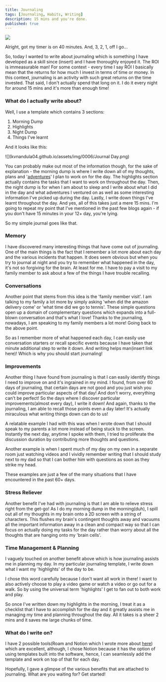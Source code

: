 ```yaml
---
title: Journaling
tags: [Journaling, Habits, Writing]
description: 15 mins and you're done.
published: true
---
```


![](https://images.unsplash.com/photo-1488190211105-8b0e65b80b4e?ixlib=rb-1.2.1&amp;ixid=eyJhcHBfaWQiOjEyMDd9&amp;auto=format&amp;fit=crop&amp;w=1950&amp;q=80)

Alright, got my timer is on 40 minutes. And, 3, 2, 1, off I go…

So, today I wanted to write about journaling which is something I have developed as a skill since (insert) and I have thoroughly enjoyed it. The ROI is immeasurable man! For some context - every time I say ROI I basically mean that the returns for how much I invest in terms of time or money. In this context, journaling is an activity with such great returns on the time invested. That said, I don&#39;t actually spend that long on it. I do it every night for around 15 mins and it&#39;s more than enough time!

### What do I actually write about?

Well, I use a template which contains 3 sections:

1. Morning Dump  
2. Highlights  
3. Night Dump  
4. Things I&#39;ve learnt  

And it looks like this:

![](kvnandula04.github.io/assets/img/0006/Journal Day.png)

You can probably make out most of the information though, for the sake of explanation - the morning dump is where I write down all of my thoughts, plans and &#39;[adventures](https://wiki.karsidonline.com/perception-of-life/)&#39; I plan to work on for the day. The highlights section actually contains the tasks that I want to work on throughout the day. Then, the night dump is for when I am about to sleep and I write about what I did in the day and what adventures I ventured on as well as some interesting information I&#39;ve picked up during the day. Lastly, I write down things I&#39;ve learnt throughout the day. And yes, all of this takes just a mere 15 mins. I&#39;m going to repeat my point that I&#39;ve mentioned in the past few blogs again - if you don&#39;t have 15 minutes in your 12+ day, you&#39;re lying.

So my simple journal goes like that.

### Memory

I have discovered many interesting things that have come out of journaling. One of the main things is the fact that I remember a lot more about each day and the various incidents that happen. It does seem obvious but when you try to journal at night and you try to remember what happened in the day, it&#39;s not so forgiving for the brain. At least for me. I have to pay a visit to my family member to ask about a few of the things I have trouble recalling.

### Conversations

Another point that stems from this idea is the &#39;family member visit&#39;. I am talking to my family a lot more by simply asking &#39;when did the amazon delivery come&#39; or &#39;what time did we go to tennis&#39;. These simple questions open up a domain of complementary questions which expands into a full-blown conversation and that&#39;s what I love! Thanks to the journaling, nowadays, I am speaking to my family members a lot more! Going back to the above point.

So as I remember more of what happened each day, I can easily use conversation starters or recall specific events because I have taken that minute additional step to write it down. And writing helps man(insert link here)! Which is why you should start journaling!

### Improvements

Another thing I have found from journaling is that I can easily identify things I need to improve on and it&#39;s ingrained in my mind. I found, from over 60 days of journaling, that certain days are not good and you just wish you could improve particular aspects of that day! And don&#39;t worry, everything can&#39;t be perfect! So the days where I discover particular improvements(almost every day), I write it down! And again, thanks to the journaling, I am able to recall those points even a day later! It&#39;s actually miraculous what writing things down can do to us!

A relatable example I had with this was when I wrote down that I should speak to my parents a lot more instead of being stuck to the screen. Instantly the next day, anytime I spoke with them, I tried to proliferate the discussion duration by contributing more thoughts and questions.

Another example is when I spent much of my day on my own in a separate room just watching videos and I vividly remember writing that I should study next to my dad so that I can bother him with questions as soon as they strike my head.

These examples are just a few of the many situations that I have encountered in the past 60+ days.

### Stress Reliever

Another benefit I&#39;ve had with journaling is that I am able to relieve stress right from the get-go! As I do my morning dump in the morning(duh), I spill out all of my thoughts in my brain onto a 2D screen with a string of characters. This flushes my brain&#39;s contingent thoughts away and vacuums all the important information away in a clean and compact way so that I can focus on actually doing my tasks for the day rather than worry about all the thoughts that are hanging onto my &#39;brain cells&#39;.

### Time Management &amp; Planning

I vaguely touched on another benefit above which is how journaling assists me in planning my day. In my particular journaling template, I write down what I want my &#39;highlights&#39; of the day to be.

I chose this word carefully because I don&#39;t want all work in there! I want to also actively choose to play a video game or watch a video or go out for a walk. So by using the universal term &#39;highlights&#39; I get to fan out to both work and play.

So once I&#39;ve written down my highlights in the morning, I treat it as a checklist that I have to accomplish for the day and it greatly assists me in managing my time and planning throughout the day. All it takes is a sheer 2 mins and it saves me large chunks of time.

### What do I write on?

I have 2 possible tools(Roam and Notion which I wrote more about [here](https://www.karsidonline.com/top-3-productivity-apps-you-should-use/)) which are excellent, although, I chose Notion because it has the option of using templates built into the software, hence, I can seamlessly add the template and work on top of that for each day.

Hopefully, I gave a glimpse of the various benefits that are attached to journaling. What are you waiting for? Get started!